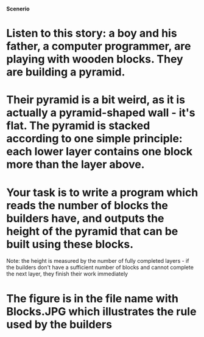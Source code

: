 **Scenerio**

# Listen to this story: a boy and his father, a computer programmer, are playing with wooden blocks. They are building a pyramid.

# Their pyramid is a bit weird, as it is actually a pyramid-shaped wall - it's flat. The pyramid is stacked according to one simple principle: each lower layer contains one block more than the layer above.

# Your task is to write a program which reads the number of blocks the builders have, and outputs the height of the pyramid that can be built using these blocks.

Note: the height is measured by the number of fully completed layers - if the builders don't have a sufficient number of blocks and cannot complete the next layer, they finish their work immediately

# **The figure is in the file name with Blocks.JPG which illustrates the rule used by the builders**